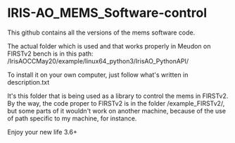 # IRIS-AO_MEMS_Software-control

This github contains all the versions of the mems software code.

The actual folder which is used and that works properly in Meudon on FIRSTv2 bench is in this path:
/IrisAOCCMay20/example/linux64_python3/IrisAO_PythonAPI/

To install it on your own computer, just follow what's written in description.txt

It's this folder that is being used as a library to control the mems in FIRSTv2. By the way, the code proper to FIRSTv2 is in the folder /example_FIRSTv2/, but some parts of it wouldn't work on another machine, because of the use of path specific to my machine, for instance.

Enjoy your new life 3.6+
